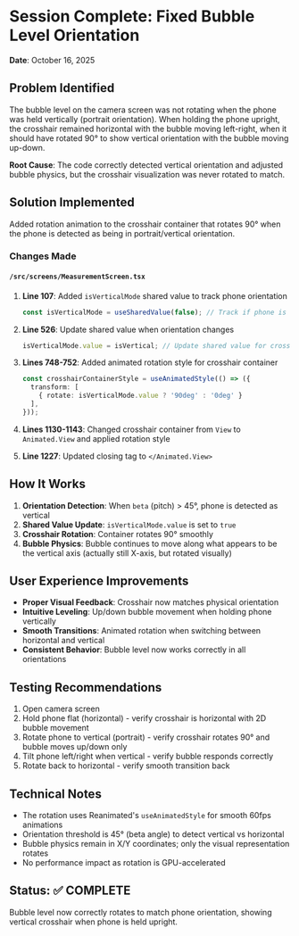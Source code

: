# Session Complete: Fixed Bubble Level Orientation

**Date**: October 16, 2025

## Problem Identified

The bubble level on the camera screen was not rotating when the phone was held vertically (portrait orientation). When holding the phone upright, the crosshair remained horizontal with the bubble moving left-right, when it should have rotated 90° to show vertical orientation with the bubble moving up-down.

**Root Cause**: The code correctly detected vertical orientation and adjusted bubble physics, but the crosshair visualization was never rotated to match.

## Solution Implemented

Added rotation animation to the crosshair container that rotates 90° when the phone is detected as being in portrait/vertical orientation.

### Changes Made

#### `/src/screens/MeasurementScreen.tsx`

1. **Line 107**: Added `isVerticalMode` shared value to track phone orientation
   ```typescript
   const isVerticalMode = useSharedValue(false); // Track if phone is vertical
   ```

2. **Line 526**: Update shared value when orientation changes
   ```typescript
   isVerticalMode.value = isVertical; // Update shared value for crosshair rotation
   ```

3. **Lines 748-752**: Added animated rotation style for crosshair container
   ```typescript
   const crosshairContainerStyle = useAnimatedStyle(() => ({
     transform: [
       { rotate: isVerticalMode.value ? '90deg' : '0deg' }
     ],
   }));
   ```

4. **Lines 1130-1143**: Changed crosshair container from `View` to `Animated.View` and applied rotation style

5. **Line 1227**: Updated closing tag to `</Animated.View>`

## How It Works

1. **Orientation Detection**: When `beta` (pitch) > 45°, phone is detected as vertical
2. **Shared Value Update**: `isVerticalMode.value` is set to `true`
3. **Crosshair Rotation**: Container rotates 90° smoothly
4. **Bubble Physics**: Bubble continues to move along what appears to be the vertical axis (actually still X-axis, but rotated visually)

## User Experience Improvements

- **Proper Visual Feedback**: Crosshair now matches physical orientation
- **Intuitive Leveling**: Up/down bubble movement when holding phone vertically
- **Smooth Transitions**: Animated rotation when switching between horizontal and vertical
- **Consistent Behavior**: Bubble level now works correctly in all orientations

## Testing Recommendations

1. Open camera screen
2. Hold phone flat (horizontal) - verify crosshair is horizontal with 2D bubble movement
3. Rotate phone to vertical (portrait) - verify crosshair rotates 90° and bubble moves up/down only
4. Tilt phone left/right when vertical - verify bubble responds correctly
5. Rotate back to horizontal - verify smooth transition back

## Technical Notes

- The rotation uses Reanimated's `useAnimatedStyle` for smooth 60fps animations
- Orientation threshold is 45° (beta angle) to detect vertical vs horizontal
- Bubble physics remain in X/Y coordinates; only the visual representation rotates
- No performance impact as rotation is GPU-accelerated

## Status: ✅ COMPLETE

Bubble level now correctly rotates to match phone orientation, showing vertical crosshair when phone is held upright.
